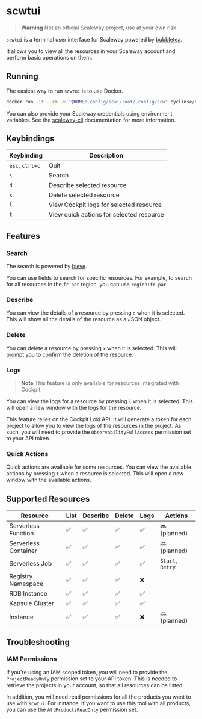 # scwtui

> **Warning**
> Not an official Scaleway project, use at your own risk.

`scwtui` is a terminal user interface for Scaleway powered by [bubbletea](https://github.com/charmbracelet/bubbletea).

It allows you to view all the resources in your Scaleway account and perform basic operations on them.

## Running

The easiest way to run `scwtui` is to use Docker.

```bash
docker run -it --rm -v "$HOME/.config/scw:/root/.config/scw" cyclimse/scwtui:0.1
```

You can also provide your Scaleway credentials using environment variables. See the [scaleway-cli](https://github.com/scaleway/scaleway-cli/blob/master/docs/commands/config.md) documentation for more information.

## Keybindings

| Keybinding      | Description                              |
|-----------------|------------------------------------------|
| `esc`, `ctrl+c` | Quit                                     |
| `\`             | Search                                   |
| `d`             | Describe selected resource               |
| `x`             | Delete selected resource                 |
| `l`             | View Cockpit logs for selected resource  |
| `t`             | View quick actions for selected resource |

## Features

### Search

The search is powered by [bleve](https://github.com/blevesearch/bleve).

You can use fields to search for specific resources. For example, to search for all resources in the `fr-par` region, you can use `region:fr-par`.

### Describe

You can view the details of a resource by pressing `d` when it is selected. This will show all the details of the resource as a JSON object.

### Delete

You can delete a resource by pressing `x` when it is selected. This will prompt you to confirm the deletion of the resource.

### Logs

> **Note**
> This feature is only available for resources integrated with Cockpit.

You can view the logs for a resource by pressing `l` when it is selected. This will open a new window with the logs for the resource.

This feature relies on the Cockpit Loki API. It will generate a token for each project to allow you to view the logs of the resources in the project. As such, you will need to provide the `ObservabilityFullAccess` permission set to your API token.

### Quick Actions

Quick actions are available for some resources. You can view the available actions by pressing `t` when a resource is selected. This will open a new window with the available actions.

## Supported Resources

| Resource             | List | Describe | Delete | Logs | Actions          |
|----------------------|------|----------|--------|------|------------------|
| Serverless Function  | ✅    | ✅        | ✅      | ✅    | 🔜  (planned)    |
| Serverless Container | ✅    | ✅        | ✅      | ✅    | 🔜  (planned)    |
| Serverless Job       | ✅    | ✅        | ✅      | ✅    | `Start`, `Retry` |
| Registry Namespace   | ✅    | ✅        | ✅      | ❌    |                  |
| RDB Instance         | ✅    | ✅        | ✅      | ✅    |                  |
| Kapsule Cluster      | ✅    | ✅        | ✅      | ✅    |                  |
| Instance             | ✅    | ✅        | ✅      | ❌    | 🔜 (planned)     |

## Troubleshooting

### IAM Permissions

If you're using an IAM scoped token, you will need to provide the `ProjectReadyOnly` permission set to your API token. This is needed to retrieve the projects in your account, so that all resources can be listed.

In addition, you will need read permissions for all the products you want to use with `scwtui`. For instance, if you want to use this tool with all products, you can use the `AllProductsReadOnly` permission set.
